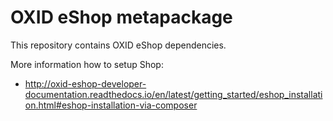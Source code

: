 OXID eShop metapackage
======================

This repository contains OXID eShop dependencies.

More information how to setup Shop:

  - http://oxid-eshop-developer-documentation.readthedocs.io/en/latest/getting_started/eshop_installation.html#eshop-installation-via-composer
